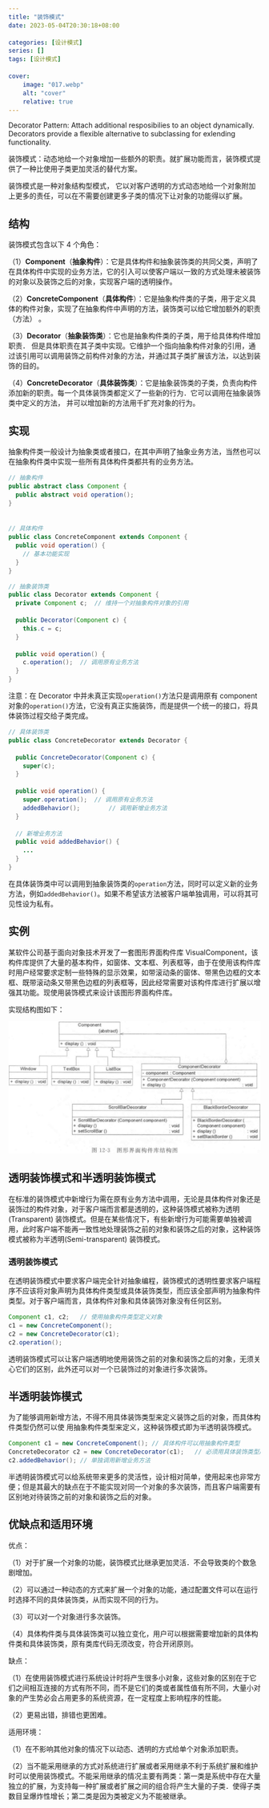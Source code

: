```yaml
---
title: "装饰模式"
date: 2023-05-04T20:30:18+08:00

categories: [设计模式]
series: []
tags: [设计模式]

cover:
    image: "017.webp"
    alt: "cover"
    relative: true
---
```


Decorator Pattern: Attach additional resposibilies to an object dynamically. Decorators provide a flexible alternative to subclassing for exlending functionality.

装饰模式：动态地给一个对象增加一些额外的职责。就扩展功能而言，装饰模式提供了一种比使用子类更加灵活的替代方案。

装饰模式是一种对象结构型模式， 它以对客户透明的方式动态地给一个对象附加上更多的责任，可以在不需要创建更多子类的情况下让对象的功能得以扩展。

## 结构

装饰模式包含以下 4 个角色：

（1）**Component**（**抽象构件**）：它是具体构件和抽象装饰类的共同父类，声明了在具体构件中实现的业务方法，它的引入可以使客户端以一致的方式处理未被装饰的对象以及装饰之后的对象，实现客户端的透明操作。

（2）**ConcreteComponent**（**具体构件**）：它是抽象构件类的子类，用于定义具体的构件对象，实现了在抽象构件中声明的方法，装饰类可以给它增加额外的职责（方法） 。

（3）**Decorator**（**抽象装饰类**）：它也是抽象构件类的子类，用于给具体构件增加职责． 但是具体职责在其子类中实现。它维护一个指向抽象构件对象的引用，通过该引用可以调用装饰之前构件对象的方法，并通过其子类扩展该方法，以达到装饰的目的。

（4）**ConcreteDecorator**（**具体装饰类**）：它是抽象装饰类的子类，负责向构件添加新的职责。每一个具体装饰类都定义了一些新的行为．它可以调用在抽象装饰类中定义的方法， 并可以增加新的方法用千扩充对象的行为。

## 实现

抽象构件类一般设计为抽象类或者接口，在其中声明了抽象业务方法，当然也可以在抽象构件类中实现一些所有具体构件类都共有的业务方法。

```java
// 抽象构件
public abstract class Component {
  public abstract void operation();
}


// 具体构件
public class ConcreteComponent extends Component {
  public void operation() {
    // 基本功能实现
  }
}
```



```java
// 抽象装饰类
public class Decorator extends Component {
  private Component c;	// 维持一个对抽象构件对象的引用
  
  public Decorator(Component c) {
    this.c = c;
  }
  
  public void operation() {
    c.operation();	// 调用原有业务方法
  }
}
```

注意：在 Decorator 中并未真正实现`operation()`方法只是调用原有 component 对象的`operation()`方法，它没有真正实施装饰，而是提供一个统一的接口，将具体装饰过程交给子类完成。

```java
// 具体装饰类
public class ConcreteDecorator extends Decorator {
  
  public ConcreteDecorator(Component c) {
    super(c);
  }
  
  public void operation() {
    super.operation();	// 调用原有业务方法
    addedBehavior();		// 调用新增业务方法
  }
  
  // 新增业务方法
  public void addedBehavior() {
    ...
  }
}
```

在具体装饰类中可以调用到抽象装饰类的`operation`方法，同时可以定义新的业务方法，例如`addedBehavior()`。如果不希望该方法被客户端单独调用，可以将其可见性设为私有。

## 实例

某软件公司基于面向对象技术开发了一套图形界面构件库 VisualComponent，该构件库提供了大量的基本构件，如窗体、文本框、列表框等，由于在使用该构件库时用户经常要求定制一些特殊的显示效果，如带滚动条的窗体、带黑色边框的文本框、既带滚动条又带黑色边框的列表框等，因此经常需要对该构件库进行扩展以增强其功能。现使用装饰模式来设计该图形界面构件库。

实现结构图如下：

![image-20230504220719078](./img/index/image-20230504220719078.png)

## 透明装饰模式和半透明装饰模式

在标准的装饰模式中新增行为需在原有业务方法中调用，无论是具体构件对象还是装饰过的构件对象，对于客户端而言都是透明的，这种装饰模式被称为透明 (Transparent) 装饰模式。但是在某些情况下，有些新增行为可能需要单独被调用，此时客户端不能再一致性地处理装饰之前的对象和装饰之后的对象，这种装饰模式被称为半透明(Semi-transparent) 装饰模式。

### 透明装饰模式

在透明装饰模式中要求客户端完全针对抽象编程，装饰模式的透明性要求客户端程序不应该将对象声明为具体构件类型或具体装饰类型，而应该全部声明为抽象构件类型。对于客户端而言，具体构件对象和具体装饰对象没有任何区别。

```java
Component c1, c2;	// 使用抽象构件类型定义对象
c1 = new ConcreteComponent();
c2 = new ConcreteDecorator(c1);
c2.operation();
```

透明装饰模式可以让客户端透明地使用装饰之前的对象和装饰之后的对象，无须关心它们的区别，此外还可以对一个已装饰过的对象进行多次装饰。

## 半透明装饰模式

为了能够调用新增方法，不得不用具体装饰类型来定义装饰之后的对象，而具体构件类型仍然可以使
用抽象构件类型来定义，这种装饰模式即为半透明装饰模式。

```java
Component c1 = new ConcreteComponent();	// 具体构件可以用抽象构件类型
ConcreteDecorator c2 = new ConcreteDecorator(c1);	// 必须用具体装饰类型声明
c2.addedBehavior();	// 单独调用新增业务方法
```

半透明装饰模式可以给系统带来更多的灵活性，设计相对简单，使用起来也非常方便；但是其最大的缺点在于不能实现对同一个对象的多次装饰，而且客户端需要有区别地对待装饰之前的对象和装饰之后的对象。

## 优缺点和适用环境

优点：

（1）对于扩展一个对象的功能，装饰模式比继承更加灵活．不会导致类的个数急剧增加。

（2）可以通过一种动态的方式来扩展一个对象的功能，通过配置文件可以在运行时选择不同的具体装饰类，从而实现不同的行为。

（3）可以对一个对象进行多次装饰。

（4）具体构件类与具体装饰类可以独立变化，用户可以根据需要增加新的具体构件类和具体装饰类，原有类库代码无须改变，符合开闭原则。

缺点：

（1）在使用装饰模式进行系统设计时将产生很多小对象，这些对象的区别在于它们之间相互连接的方式有所不同，而不是它们的类或者属性值有所不同，大量小对象的产生势必会占用更多的系统资源，在一定程度上影响程序的性能。

（2）更易出错，排错也更困难。

适用环境：

（1）在不影响其他对象的情况下以动态、透明的方式给单个对象添加职责。

（2）当不能采用继承的方式对系统进行扩展或者采用继承不利于系统扩展和维护时可以使用装饰模式。不能采用继承的情况主要有两类：第一类是系统中存在大量独立的扩展，为支持每一种扩展或者扩展之间的组合将产生大量的子类．使得子类数目呈爆炸性增长；第二类是因为类被定义为不能被继承。
